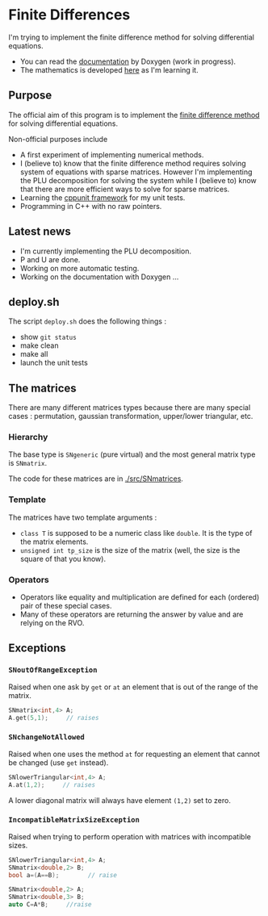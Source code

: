 # Finite Differences

I'm trying to implement the finite difference method for solving differential equations.

* You can read the [documentation](http://laurent.claessens-donadello.eu/finitediff/html/index.html) by Doxygen (work in progress).
* The mathematics is developed [here](http://laurent.claessens-donadello.eu/pdf/lefrido.pdf) as I'm learning it.

## Purpose

The official aim of this program is to implement the [finite difference method ](https://en.wikipedia.org/wiki/Finite_difference_method)  for solving differential equations.

Non-official purposes include
* A first experiment of implementing numerical methods.
* I (believe to) know that the finite difference method requires solving system of equations with sparse matrices. However I'm implementing the PLU decomposition for solving the system while I (believe to) know that there are more efficient ways to solve for sparse matrices.
* Learning the [cppunit framework](https://en.wikipedia.org/wiki/Cppunit) for my unit tests.
* Programming in C++ with no raw pointers.

## Latest news

* I'm currently implementing the PLU decomposition.
* P and U are done.
* Working on more automatic testing.
* Working on the documentation with Doxygen ...

## deploy.sh

The script `deploy.sh` does the following things :
* show `git status`
* make clean
* make all 
* launch the unit tests

## The matrices

There are many different matrices types because there are many special cases : permutation, gaussian transformation, upper/lower triangular, etc.

### Hierarchy

The base type is `SNgeneric` (pure virtual) and the most general matrix type is `SNmatrix`.

The code for these matrices are in [./src/SNmatrices](src/SNmatrices/README.md).

### Template

The matrices have two template arguments :

* `class T` is supposed to be a numeric class like `double`. It is the type of the matrix elements. 
* `unsigned int tp_size` is the size of the matrix (well, the size is the square of that you know).

### Operators

* Operators like equality and multiplication are defined for each (ordered) pair of these special cases.
* Many of these operators are returning the answer by value and are relying on the RVO.


## Exceptions

### `SNoutOfRangeException`

Raised when one ask by `get` or `at` an element that is out of the range of the matrix. 

```C++
SNmatrix<int,4> A;
A.get(5,1);     // raises
```

### `SNchangeNotAllowed`

Raised when one uses the method `at` for requesting an element that cannot be changed (use `get` instead).

```C++
SNlowerTriangular<int,4> A;
A.at(1,2);     // raises
```
A lower diagonal matrix will always have element `(1,2)` set to zero.

### `IncompatibleMatrixSizeException`

Raised when trying to perform operation with matrices with incompatible sizes.

```C++
SNlowerTriangular<int,4> A;
SNmatrix<double,2> B;
bool a=(A==B);        // raise
```

```C++
SNmatrix<double,2> A;
SNmatrix<double,3> B;
auto C=A*B;     //raise
```
